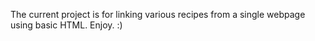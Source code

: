 The current project is for linking various recipes from a single webpage using basic HTML.
Enjoy. :)